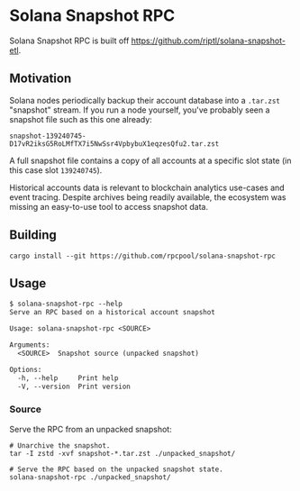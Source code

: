 # Solana Snapshot RPC

Solana Snapshot RPC is built off https://github.com/riptl/solana-snapshot-etl.

## Motivation

Solana nodes periodically backup their account database into a `.tar.zst`
"snapshot" stream. If you run a node yourself, you've probably seen a snapshot
file such as this one already:

```
snapshot-139240745-D17vR2iksG5RoLMfTX7i5NwSsr4VpbybuX1eqzesQfu2.tar.zst
```

A full snapshot file contains a copy of all accounts at a specific slot state (in this case slot `139240745`).

Historical accounts data is relevant to blockchain analytics use-cases and event tracing.
Despite archives being readily available, the ecosystem was missing an easy-to-use tool to access snapshot data.

## Building

```shell
cargo install --git https://github.com/rpcpool/solana-snapshot-rpc
```

## Usage


```txt
$ solana-snapshot-rpc --help
Serve an RPC based on a historical account snapshot

Usage: solana-snapshot-rpc <SOURCE>

Arguments:
  <SOURCE>  Snapshot source (unpacked snapshot)

Options:
  -h, --help     Print help
  -V, --version  Print version
```

### Source

Serve the RPC from an unpacked snapshot:

```shell
# Unarchive the snapshot.
tar -I zstd -xvf snapshot-*.tar.zst ./unpacked_snapshot/

# Serve the RPC based on the unpacked snapshot state.
solana-snapshot-rpc ./unpacked_snapshot/
```
